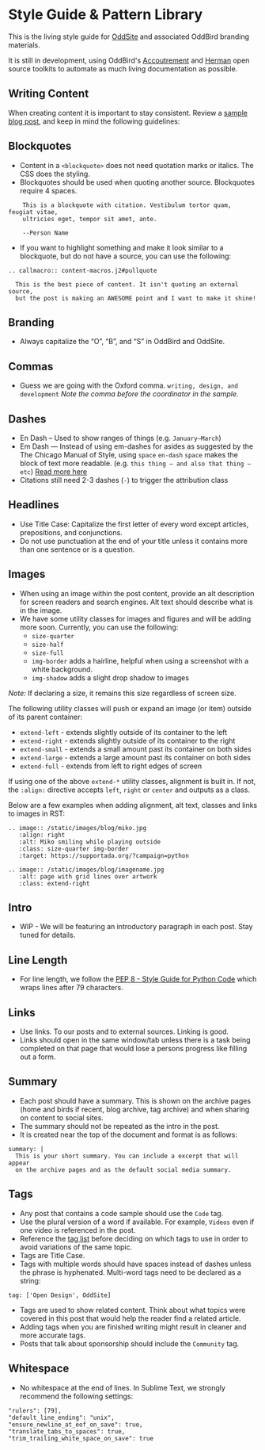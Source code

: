 Style Guide & Pattern Library
=============================

This is the living style guide for
[OddSite](/)
and associated OddBird branding materials.

It is still in development,
using OddBird's
[Accoutrement](/accoutrement/) and
[Herman](/herman/)
open source toolkits
to automate as much living documentation as possible.


Writing Content
---------------

When creating content it is important to stay consistent. Review a
[sample blog post](/docs/sample), and keep in mind the following guidelines:


Blockquotes
-----------

- Content in a ``<blockquote>`` does not need quotation marks or italics.
The CSS does the styling.
- Blockquotes should be used when quoting another source. Blockquotes require 4
spaces.

```nohighlight
    This is a blockquote with citation. Vestibulum tortor quam, feugiat vitae,
    ultricies eget, tempor sit amet, ante.

    --Person Name
```

- If you want to highlight something and make it look similar to a
blockquote, but do not have a source, you can use the following:

```nohighlight
.. callmacro:: content-macros.j2#pullquote

  This is the best piece of content. It isn't quoting an external source,
  but the post is making an AWESOME point and I want to make it shine!
```

Branding
--------

- Always capitalize the “O”, “B”, and “S” in OddBird and OddSite.


Commas
------

- Guess we are going with the Oxford comma.
  ``writing, design, and development``
  *Note the comma before the coordinator in the sample.*


Dashes
------
- En Dash – Used to show ranges of things (e.g. ``January–March``)
- Em Dash — Instead of using em-dashes for asides as suggested by the The
  Chicago Manual of Style, using `space` `en-dash` `space` makes the block of
  text more readable. (e.g. ``this thing – and also that thing – etc``)
  [Read more here](https://www.smashingmagazine.com/2011/08/mind-your-en-and-em-dashes-typographic-etiquette/#the-en-dash-and-the-em-dash)
- Citations still need 2-3 dashes (`-`) to trigger the attribution class


Headlines
---------

- Use Title Case: Capitalize the first letter of every word except articles,
prepositions, and conjunctions.
- Do not use punctuation at the end of your title unless it contains more than
one sentence or is a question.


Images
------

- When using an image within the post content, provide an alt description
for screen readers and search engines. Alt text should describe what is in
the image.
- We have some utility classes for images and figures and will be adding more
soon. Currently, you can use the following:
  - ``size-quarter``
  - ``size-half``
  - ``size-full``
  - ``img-border`` adds a hairline, helpful when using a screenshot with a
  white background.
  - ``img-shadow`` adds a slight drop shadow to images

*Note:* If declaring a size, it remains this size regardless of screen size.

The following utility classes will push or expand an image (or item)
outside of its parent container:
  - ``extend-left`` - extends slightly outside of its container to the left
  - ``extend-right`` - extends slightly outside of its container to the right
  - ``extend-small`` - extends a small amount past its container on both sides
  - ``extend-large`` - extends a large amount past its container on both sides
  - ``extend-full`` - extends from left to right edges of screen

If using one of the above ``extend-*`` utility classes, alignment is built in.
If not, the ``:align:`` directive accepts ``left``, ``right`` or ``center``
and outputs as a class.

Below are a few examples when adding alignment, alt text, classes and links to
images in RST:

```nohighlight
.. image:: /static/images/blog/miko.jpg
   :align: right
   :alt: Miko smiling while playing outside
   :class: size-quarter img-border
   :target: https://supportada.org/?campaign=python

.. image:: /static/images/blog/imagename.jpg
   :alt: page with grid lines over artwork
   :class: extend-right
```

Intro
-----

- WIP - We will be featuring an introductory paragraph in each post.
Stay tuned for details.


Line Length
-----------
- For line length, we follow the
  [PEP 8 - Style Guide for Python Code](https://www.python.org/dev/peps/pep-0008/#maximum-line-length)
  which wraps lines after 79 characters.


Links
-----

- Use links. To our posts and to external sources. Linking is good.
- Links should open in the same window/tab unless there is a task being
completed on that page that would lose a persons progress like
filling out a form.


Summary
-------

- Each post should have a summary. This is shown on the archive pages
(home and birds if recent, blog archive, tag archive) and when sharing
on content to social sites.
- The summary should not be repeated as the intro in the post.
- It is created near the top of the document and format is as follows:

```nohighlight
summary: |
  This is your short summary. You can include a excerpt that will appear
  on the archive pages and as the default social media summary.
```


Tags
----

- Any post that contains a code sample should use the ``Code`` tag.
- Use the plural version of a word if available.
For example, ``Videos`` even if one video is referenced in the post.
- Reference the [tag list](/tags/) before deciding on which
tags to use in order to avoid variations of the same topic.
- Tags are Title Case.
- Tags with multiple words should have spaces instead of dashes unless the
phrase is hyphenated. Multi-word tags need to be declared as a string:

```nohighlight
tag: ['Open Design', OddSite]
```

- Tags are used to show related content. Think about what topics
were covered in this post that would help the reader find a related article.
- Adding tags when you are finished writing might result in cleaner and more
accurate tags.
- Posts that talk about sponsorship should include the ``Community`` tag.


Whitespace
----------

- No whitespace at the end of lines. In Sublime Text, we strongly recommend the
  following settings:

```nohighlight
"rulers": [79],
"default_line_ending": "unix",
"ensure_newline_at_eof_on_save": true,
"translate_tabs_to_spaces": true,
"trim_trailing_white_space_on_save": true
```
